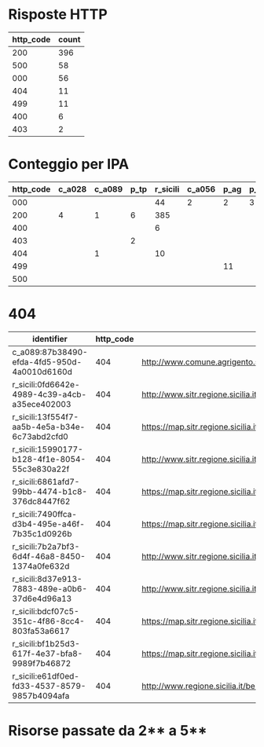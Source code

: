 # Risposte HTTP

| http_code | count |
| --- | --- |
| 200 | 396 |
| 500 | 58 |
| 000 | 56 |
| 404 | 11 |
| 499 | 11 |
| 400 | 6 |
| 403 | 2 |

# Conteggio per IPA 

| http_code | c_a028 | c_a089 | p_tp | r_sicili | c_a056 | p_ag | p_cl | p_en |
| --- | --- | --- | --- | --- | --- | --- | --- | --- |
| 000 |  |  |  | 44 | 2 | 2 | 3 | 5 |
| 200 | 4 | 1 | 6 | 385 |  |  |  |  |
| 400 |  |  |  | 6 |  |  |  |  |
| 403 |  |  | 2 |  |  |  |  |  |
| 404 |  | 1 |  | 10 |  |  |  |  |
| 499 |  |  |  |  |  | 11 |  |  |
| 500 |  |  |  |  |  |  |  | 58 |

# 404

| identifier | http_code | references |
| --- | --- | --- |
| c_a089:87b38490-efda-4fd5-950d-4a0010d6160d | 404 | http://www.comune.agrigento.sitr.it/ArcGIS/services/Agrigento/Catasto/MapServer/WMSServer? |
| r_sicili:0fd6642e-4989-4c39-a4cb-a35ece402003 | 404 | http://www.sitr.regione.sicilia.it/component/option,com_docman/task,doc_details/gid,24/Itemid,105/ |
| r_sicili:13f554f7-aa5b-4e5a-b34e-6c73abd2cfd0 | 404 | https://map.sitr.regione.sicilia.it/orbs/services/raster/Slope2x2_ata0708/MapServer/WMSServer |
| r_sicili:15990177-b128-4f1e-8054-55c3e830a22f | 404 | http://www.sitr.regione.sicilia.it/component/option,com_docman/task,doc_details/gid,24/Itemid,105/ |
| r_sicili:6861afd7-99bb-4474-b1c8-376dc8447f62 | 404 | https://map.sitr.regione.sicilia.it/gis/services/ATA_2012_2013/Ortofoto_ATA_2012_2013_Messina_14cm/MapServer/WMSServer |
| r_sicili:7490ffca-d3b4-495e-a46f-7b35c1d0926b | 404 | https://map.sitr.regione.sicilia.it/gis/services/modelli_digitali/mdt_40m_it2000/ImageServer/WCSServer?&service=WCS |
| r_sicili:7b2a7bf3-6d4f-46a8-8450-1374a0fe632d | 404 | http://www.sitr.regione.sicilia.it/component/option,com_docman/task,doc_details/gid,24/Itemid,105/ |
| r_sicili:8d37e913-7883-489e-a0b6-37d6e4d96a13 | 404 | http://www.sitr.regione.sicilia.it/component/option,com_docman/task,doc_details/gid,24/Itemid,105/ |
| r_sicili:bdcf07c5-351c-4f86-8cc4-803fa53a6617 | 404 | https://map.sitr.regione.sicilia.it/gis/services/piani_paesaggisticii/rg_componenti_paesaggio/MapServer/WMSServer |
| r_sicili:bf1b25d3-617f-4e37-bfa8-9989f7b46872 | 404 | https://map.sitr.regione.sicilia.it/orbs/services/raster/Slope2x2_ata0708/MapServer/WCSServer |
| r_sicili:e61df0ed-fd33-4537-8579-9857b4094afa | 404 | http://www.regione.sicilia.it/beniculturali/dirbenicult/bca/ptpr/pianopaesistico.html |

# Risorse passate da 2** a 5**

